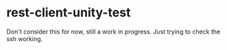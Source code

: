 # rest-client-unity-test

Don't consider this for now, still a work in progress.
Just trying to check the ssh working.